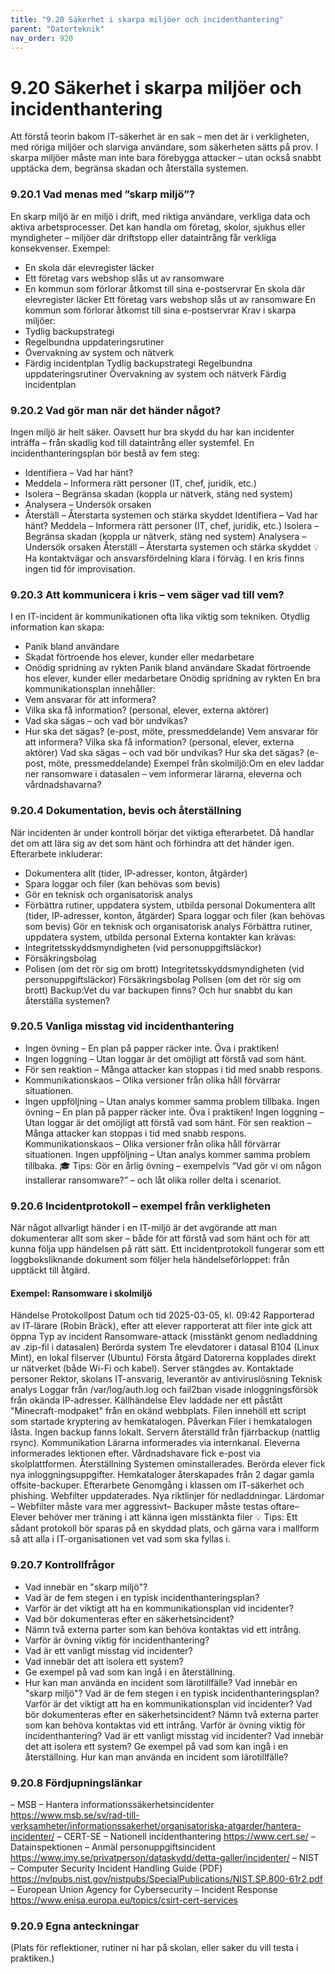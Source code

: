 ```yaml
---
title: "9.20 Säkerhet i skarpa miljöer och incidenthantering"
parent: "Datorteknik"
nav_order: 920
---
```


# 9.20 Säkerhet i skarpa miljöer och incidenthantering

Att förstå teorin bakom IT-säkerhet är en sak – men det är i verkligheten, med röriga miljöer och slarviga användare, som säkerheten sätts på prov. I skarpa miljöer måste man inte bara förebygga attacker – utan också snabbt upptäcka dem, begränsa skadan och återställa systemen.
### 9.20.1 Vad menas med ”skarp miljö”?
En skarp miljö är en miljö i drift, med riktiga användare, verkliga data och aktiva arbetsprocesser. Det kan handla om företag, skolor, sjukhus eller myndigheter – miljöer där driftstopp eller dataintrång får verkliga konsekvenser.
Exempel:
- En skola där elevregister läcker
- Ett företag vars webshop slås ut av ransomware
- En kommun som förlorar åtkomst till sina e-postservrar
En skola där elevregister läcker
Ett företag vars webshop slås ut av ransomware
En kommun som förlorar åtkomst till sina e-postservrar
Krav i skarpa miljöer:
- Tydlig backupstrategi
- Regelbundna uppdateringsrutiner
- Övervakning av system och nätverk
- Färdig incidentplan
Tydlig backupstrategi
Regelbundna uppdateringsrutiner
Övervakning av system och nätverk
Färdig incidentplan
### 9.20.2 Vad gör man när det händer något?
Ingen miljö är helt säker. Oavsett hur bra skydd du har kan incidenter inträffa – från skadlig kod till dataintrång eller systemfel.
En incidenthanteringsplan bör bestå av fem steg:
- Identifiera – Vad har hänt?
- Meddela – Informera rätt personer (IT, chef, juridik, etc.)
- Isolera – Begränsa skadan (koppla ur nätverk, stäng ned system)
- Analysera – Undersök orsaken
- Återställ – Återstarta systemen och stärka skyddet
Identifiera – Vad har hänt?
Meddela – Informera rätt personer (IT, chef, juridik, etc.)
Isolera – Begränsa skadan (koppla ur nätverk, stäng ned system)
Analysera – Undersök orsaken
Återställ – Återstarta systemen och stärka skyddet
💡 Ha kontaktvägar och ansvarsfördelning klara i förväg. I en kris finns ingen tid för improvisation.
### 9.20.3 Att kommunicera i kris – vem säger vad till vem?
I en IT-incident är kommunikationen ofta lika viktig som tekniken. Otydlig information kan skapa:
- Panik bland användare
- Skadat förtroende hos elever, kunder eller medarbetare
- Onödig spridning av rykten
Panik bland användare
Skadat förtroende hos elever, kunder eller medarbetare
Onödig spridning av rykten
En bra kommunikationsplan innehåller:
- Vem ansvarar för att informera?
- Vilka ska få information? (personal, elever, externa aktörer)
- Vad ska sägas – och vad bör undvikas?
- Hur ska det sägas? (e-post, möte, pressmeddelande)
Vem ansvarar för att informera?
Vilka ska få information? (personal, elever, externa aktörer)
Vad ska sägas – och vad bör undvikas?
Hur ska det sägas? (e-post, möte, pressmeddelande)
Exempel från skolmiljö:Om en elev laddar ner ransomware i datasalen – vem informerar lärarna, eleverna och vårdnadshavarna?
### 9.20.4 Dokumentation, bevis och återställning
När incidenten är under kontroll börjar det viktiga efterarbetet. Då handlar det om att lära sig av det som hänt och förhindra att det händer igen.
Efterarbete inkluderar:
- Dokumentera allt (tider, IP-adresser, konton, åtgärder)
- Spara loggar och filer (kan behövas som bevis)
- Gör en teknisk och organisatorisk analys
- Förbättra rutiner, uppdatera system, utbilda personal
Dokumentera allt (tider, IP-adresser, konton, åtgärder)
Spara loggar och filer (kan behövas som bevis)
Gör en teknisk och organisatorisk analys
Förbättra rutiner, uppdatera system, utbilda personal
Externa kontakter kan krävas:
- Integritetsskyddsmyndigheten (vid personuppgiftsläckor)
- Försäkringsbolag
- Polisen (om det rör sig om brott)
Integritetsskyddsmyndigheten (vid personuppgiftsläckor)
Försäkringsbolag
Polisen (om det rör sig om brott)
Backup:Vet du var backupen finns? Och hur snabbt du kan återställa systemen?
### 9.20.5 Vanliga misstag vid incidenthantering
- Ingen övning – En plan på papper räcker inte. Öva i praktiken!
- Ingen loggning – Utan loggar är det omöjligt att förstå vad som hänt.
- För sen reaktion – Många attacker kan stoppas i tid med snabb respons.
- Kommunikationskaos – Olika versioner från olika håll förvärrar situationen.
- Ingen uppföljning – Utan analys kommer samma problem tillbaka.
Ingen övning – En plan på papper räcker inte. Öva i praktiken!
Ingen loggning – Utan loggar är det omöjligt att förstå vad som hänt.
För sen reaktion – Många attacker kan stoppas i tid med snabb respons.
Kommunikationskaos – Olika versioner från olika håll förvärrar situationen.
Ingen uppföljning – Utan analys kommer samma problem tillbaka.
🎓 Tips: Gör en årlig övning – exempelvis “Vad gör vi om någon installerar ransomware?” – och låt olika roller delta i scenariot.
### 9.20.6 Incidentprotokoll – exempel från verkligheten
När något allvarligt händer i en IT-miljö är det avgörande att man dokumenterar allt som sker – både för att förstå vad som hänt och för att kunna följa upp händelsen på rätt sätt. Ett incidentprotokoll fungerar som ett loggboksliknande dokument som följer hela händelseförloppet: från upptäckt till åtgärd.
#### Exempel: Ransomware i skolmiljö
Händelse
Protokollpost
Datum och tid
2025-03-05, kl. 09:42
Rapporterad av
IT-lärare (Robin Bräck), efter att elever rapporterat att filer inte gick att öppna
Typ av incident
Ransomware-attack (misstänkt genom nedladdning av .zip-fil i datasalen)
Berörda system
Tre elevdatorer i datasal B104 (Linux Mint), en lokal filserver (Ubuntu)
Första åtgärd
Datorerna kopplades direkt ur nätverket (både Wi-Fi och kabel). Server stängdes av.
Kontaktade personer
Rektor, skolans IT-ansvarig, leverantör av antiviruslösning
Teknisk analys
Loggar från /var/log/auth.log och fail2ban visade inloggningsförsök från okända IP-adresser.
Källhändelse
Elev laddade ner ett påstått "Minecraft-modpaket" från en okänd webbplats. Filen innehöll ett script som startade kryptering av hemkatalogen.
Påverkan
Filer i hemkatalogen låsta. Ingen backup fanns lokalt. Servern återställd från fjärrbackup (nattlig rsync).
Kommunikation
Lärarna informerades via internkanal. Eleverna informerades lektionen efter. Vårdnadshavare fick e-post via skolplattformen.
Återställning
Systemen ominstallerades. Berörda elever fick nya inloggningsuppgifter. Hemkataloger återskapades från 2 dagar gamla offsite-backuper.
Efterarbete
Genomgång i klassen om IT-säkerhet och phishing. Webfilter uppdaterades. Nya riktlinjer för nedladdningar.
Lärdomar
– Webfilter måste vara mer aggressivt– Backuper måste testas oftare– Elever behöver mer träning i att känna igen misstänkta filer
💡 Tips: Ett sådant protokoll bör sparas på en skyddad plats, och gärna vara i mallform så att alla i IT-organisationen vet vad som ska fyllas i.
### 9.20.7 Kontrollfrågor
- Vad innebär en "skarp miljö"?
- Vad är de fem stegen i en typisk incidenthanteringsplan?
- Varför är det viktigt att ha en kommunikationsplan vid incidenter?
- Vad bör dokumenteras efter en säkerhetsincident?
- Nämn två externa parter som kan behöva kontaktas vid ett intrång.
- Varför är övning viktig för incidenthantering?
- Vad är ett vanligt misstag vid incidenter?
- Vad innebär det att isolera ett system?
- Ge exempel på vad som kan ingå i en återställning.
- Hur kan man använda en incident som lärotillfälle?
Vad innebär en "skarp miljö"?
Vad är de fem stegen i en typisk incidenthanteringsplan?
Varför är det viktigt att ha en kommunikationsplan vid incidenter?
Vad bör dokumenteras efter en säkerhetsincident?
Nämn två externa parter som kan behöva kontaktas vid ett intrång.
Varför är övning viktig för incidenthantering?
Vad är ett vanligt misstag vid incidenter?
Vad innebär det att isolera ett system?
Ge exempel på vad som kan ingå i en återställning.
Hur kan man använda en incident som lärotillfälle?
### 9.20.8 Fördjupningslänkar
– MSB – Hantera informationssäkerhetsincidenter https://www.msb.se/sv/rad-till-verksamheter/informationssakerhet/organisatoriska-atgarder/hantera-incidenter/
– CERT-SE – Nationell incidenthantering https://www.cert.se/
– Datainspektionen – Anmäl personuppgiftsincident https://www.imy.se/privatperson/dataskydd/detta-galler/incidenter/
– NIST – Computer Security Incident Handling Guide (PDF) https://nvlpubs.nist.gov/nistpubs/SpecialPublications/NIST.SP.800-61r2.pdf
– European Union Agency for Cybersecurity – Incident Response https://www.enisa.europa.eu/topics/csirt-cert-services
### 9.20.9 Egna anteckningar
(Plats för reflektioner, rutiner ni har på skolan, eller saker du vill testa i praktiken.)